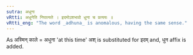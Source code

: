 ```yaml
---
sutra: अधुना
vRtti: अधुनेति निपात्यते । इदमोऽशभावो धुना च प्रत्ययः ॥
vRtti_eng: "The word _adhuna_ is anomalous, having the same sense."
---
```

As अस्मिन् काले = अधुना 'at this time' अश् is substituted for इदम् and, धुन affix is added.
